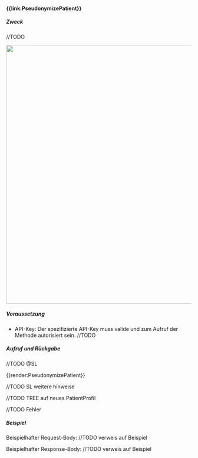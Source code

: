 #### **{{link:PseudonymizePatient}}**

##### **Zweck**
//TODO

<p align="center">
  <img width="700" src="https://www.ths-greifswald.de/wp-content/uploads/2023/02/fhirgw-providePatientData.png">
</p>

##### **Voraussetzung**
- API-Key: Der spezifizierte API-Key muss valide und zum Aufruf der Methode autorisiert sein.
//TODO

##### **Aufruf und Rückgabe**
//TODO @SL

{{render:PseudonymizePatient}}

//TODO SL weitere hinweise

//TODO TREE auf neues PatientProfil 

//TODO Fehler


##### **Beispiel**
Beispielhafter Request-Body:
//TODO verweis auf Beispiel

Beispielhafter Response-Body:
//TODO verweis auf Beispiel